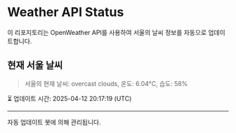 
# Weather API Status

이 리포지토리는 OpenWeather API를 사용하여 서울의 날씨 정보를 자동으로 업데이트합니다.

## 현재 서울 날씨
> 서울의 현재 날씨: overcast clouds, 온도: 6.04°C, 습도: 58%

⏳ 업데이트 시간: 2025-04-12 20:17:19 (UTC)

---
자동 업데이트 봇에 의해 관리됩니다.
